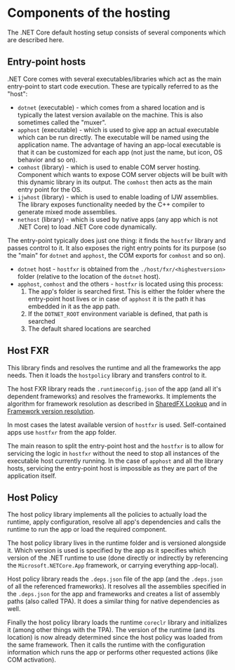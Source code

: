 # Components of the hosting

The .NET Core default hosting setup consists of several components which are described here.

## Entry-point hosts
.NET Core comes with several executables/libraries which act as the main entry-point to start code execution. These are typically referred to as the "host":
* `dotnet` (executable) - which comes from a shared location and is typically the latest version available on the machine. This is also sometimes called the "muxer".
* `apphost` (executable) - which is used to give app an actual executable which can be run directly. The executable will be named using the application name. The advantage of having an app-local executable is that it can be customized for each app (not just the name, but icon, OS behavior and so on).
* `comhost` (library) - which is used to enable COM server hosting. Component which wants to expose COM server objects will be built with this dynamic library in its output. The `comhost` then acts as the main entry point for the OS.
* `ijwhost` (library) - which is used to enable loading of IJW assemblies. The library exposes functionality needed by the C++ compiler to generate mixed mode assemblies.
* `nethost` (library) - which is used by native apps (any app which is not .NET Core) to load .NET Core code dynamically.

The entry-point typically does just one thing: it finds the `hostfxr` library and passes control to it. It also exposes the right entry points for its purpose (so the "main" for `dotnet` and `apphost`, the COM exports for `comhost` and so on).
* `dotnet` host - `hostfxr` is obtained from the `./host/fxr/<highestversion>` folder (relative to the location of the `dotnet` host).
* `apphost`, `comhost` and the others - `hostfxr` is located using this process:
    1. The app's folder is searched first. This is either the folder where the entry-point host lives or in case of `apphost` it is the path it has embedded in it as the app path.
    2. If the `DOTNET_ROOT` environment variable is defined, that path is searched
    3. The default shared locations are searched

## Host FXR
This library finds and resolves the runtime and all the frameworks the app needs. Then it loads the `hostpolicy` library and transfers control to it.

The host FXR library reads the `.runtimeconfig.json` of the app (and all it's dependent frameworks) and resolves the frameworks. It implements the algorithm for framework resolution as described in [SharedFX Lookup](sharedfx-lookup.md) and in [Framework version resolution](framework-version-resolution.md).

In most cases the latest available version of `hostfxr` is used. Self-contained apps use `hostfxr` from the app folder.

The main reason to split the entry-point host and the `hostfxr` is to allow for servicing the logic in `hostfxr` without the need to stop all instances of the executable host currently running. In the case of `apphost` and all the library hosts, servicing the entry-point host is impossible as they are part of the application itself.

## Host Policy
The host policy library implements all the policies to actually load the runtime, apply configuration, resolve all app's dependencies and calls the runtime to run the app or load the required component.

The host policy library lives in the runtime folder and is versioned alongside it. Which version is used is specified by the app as it specifies which version of the .NET runtime to use (done directly or indirectly by referencing the `Microsoft.NETCore.App` framework, or carrying everything app-local).

Host policy library reads the `.deps.json` file of the app (and the `.deps.json` of all the referenced frameworks). It resolves all the assemblies specified in the `.deps.json` for the app and frameworks and creates a list of assembly paths (also called TPA). It does a similar thing for native dependencies as well.

Finally the host policy library loads the runtime `coreclr` library and initializes it (among other things with the TPA). The version of the runtime (and its location) is now already determined since the host policy was loaded from the same framework. Then it calls the runtime with the configuration information which runs the app or performs other requested actions (like COM activation).
